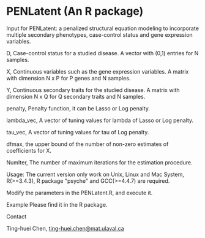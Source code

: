 # PENLatent (An R package)

Input for PENLatent: a penalized structural equation modeling to incorporate multiple secondary phenotypes, case-control status and gene expression variables.

D, Case-control status for a studied disease. A vector with (0,1) entries for N samples.

X, Continuous variables such as the gene expression variables. A matrix with dimension N x P for P genes and N samples. 

Y, Continuous secondary traits for the studied disease. A matrix with dimension N x Q for Q secondary traits and N samples. 

penalty, Penalty function, it can be Lasso or Log penalty.

lambda_vec, A vector of tuning values for lambda of Lasso or Log penalty.

tau_vec, A vector of tuning values for tau of Log penalty.

dfmax, the upper bound of the number of non-zero estimates of coefficients for X.

NumIter, The number of maximum iterations for the estimation procedure.


Usage:
The current version only work on Unix, Linux and Mac System, R(>=3.4.3), R package "psyche" and GCC(>=4.4.7) are required.

Modify the parameters in the PENLatent.R, and execute it.

Example
Please find it in the R package.


Contact

Ting-huei Chen, ting-huei.chen@mat.ulaval.ca
